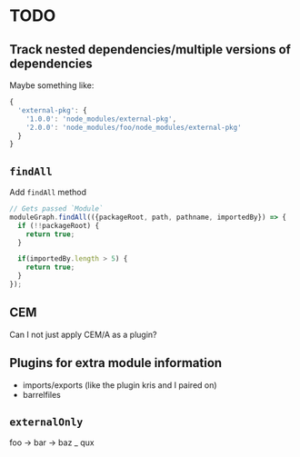 # TODO

## Track nested dependencies/multiple versions of dependencies

Maybe something like:

```js
{ 
  'external-pkg': { 
    '1.0.0': 'node_modules/external-pkg', 
    '2.0.0': 'node_modules/foo/node_modules/external-pkg'
  } 
}
```

## `findAll`

Add `findAll` method

```js
// Gets passed `Module`
moduleGraph.findAll(({packageRoot, path, pathname, importedBy}) => {
  if (!!packageRoot) {
    return true;
  }

  if(importedBy.length > 5) {
    return true;
  }
});
```

## CEM

Can I not just apply CEM/A as a plugin?

## Plugins for extra module information

- imports/exports (like the plugin kris and I paired on)
- barrelfiles

## `externalOnly`

foo -> bar -> baz
         \_ qux